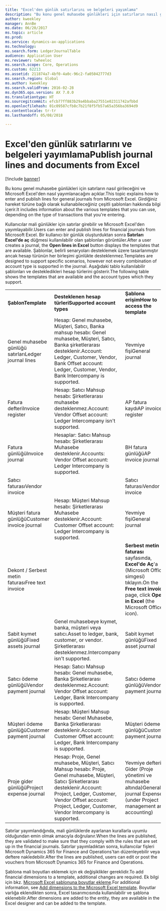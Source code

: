 ```yaml
---
title: "Excel'den günlük satırlarını ve belgeleri yayımlama"
description: "Bu konu genel muhasebe günlükleri için satırların nasıl girileceğini ve Microsoft Excel'den nasıl yayımlanacağını açıklar. Girdiğiniz hareket türüne bağlı olarak kullanabileceğiniz çeşitli şablonları hakkında bilgi içerir."
author: kweekley
manager: AnnBe
ms.date: 06/20/2017
ms.topic: article
ms.prod: 
ms.service: dynamics-ax-applications
ms.technology: 
ms.search.form: LedgerJournalTable
audience: Application User
ms.reviewer: twheeloc
ms.search.scope: Core, Operations
ms.custom: 62213
ms.assetid: 211874a7-4bf0-4a0c-96c2-fa05042777d3
ms.search.region: Global
ms.author: kweekley
ms.search.validFrom: 2016-02-28
ms.dyn365.ops.version: AX 7.0.0
ms.translationtype: HT
ms.sourcegitcommit: efcb77ff883b29a4bbaba27551e02311742afbbd
ms.openlocfilehash: 01c09587cfb8c7b21f8f5fb57a65a356ba3694d9
ms.contentlocale: tr-tr
ms.lasthandoff: 05/08/2018

---
```


# <a name="publish-journal-lines-and-documents-from-excel"></a><span data-ttu-id="f666d-104">Excel'den günlük satırlarını ve belgeleri yayımlama</span><span class="sxs-lookup"><span data-stu-id="f666d-104">Publish journal lines and documents from Excel</span></span>

[!include [banner](../includes/banner.md)]

<span data-ttu-id="f666d-105">Bu konu genel muhasebe günlükleri için satırların nasıl girileceğini ve Microsoft Excel'den nasıl yayımlanacağını açıklar.</span><span class="sxs-lookup"><span data-stu-id="f666d-105">This topic explains how to enter and publish lines for general journals from Microsoft Excel.</span></span> <span data-ttu-id="f666d-106">Girdiğiniz hareket türüne bağlı olarak kullanabileceğiniz çeşitli şablonları hakkında bilgi içerir.</span><span class="sxs-lookup"><span data-stu-id="f666d-106">It includes information about the various templates that you can use, depending on the type of transactions that you're entering.</span></span>

<span data-ttu-id="f666d-107">Kullanıcılar mali günlükler için satırlar girebilir ve Microsoft Excel'den yayımlayabilir.</span><span class="sxs-lookup"><span data-stu-id="f666d-107">Users can enter and publish lines for financial journals from Microsoft Excel.</span></span> <span data-ttu-id="f666d-108">Bir kullanıcı bir günlük oluşturduktan sonra **Satırları Excel'de aç** düğmesi kullanılabilir olan şablonları görüntüler.</span><span class="sxs-lookup"><span data-stu-id="f666d-108">After a user creates a journal, the **Open lines in Excel** button displays the templates that are available.</span></span> <span data-ttu-id="f666d-109">Şablonlar, belirli senaryoları desteklemek üzere tasarlanmıştır ancak hesap türünün her birleşimi günlükte desteklenmez.</span><span class="sxs-lookup"><span data-stu-id="f666d-109">Templates are designed to support specific scenarios, however not every combination of account type is supported in the journal.</span></span> <span data-ttu-id="f666d-110">Aşağıdaki tablo kullanılabilir şablonları ve destekledikleri hesap türlerini gösterir.</span><span class="sxs-lookup"><span data-stu-id="f666d-110">The following table shows the templates that are available and the account types which they support.</span></span>

|                          |                                                                                                                         |                                                                                         |
|--------------------------|-------------------------------------------------------------------------------------------------------------------------|-----------------------------------------------------------------------------------------|
| <span data-ttu-id="f666d-111">**Şablon**</span><span class="sxs-lookup"><span data-stu-id="f666d-111">**Template**</span></span>             | <span data-ttu-id="f666d-112">**Desteklenen hesap türleri**</span><span class="sxs-lookup"><span data-stu-id="f666d-112">**Supported account types**</span></span>                                                                                             | <span data-ttu-id="f666d-113">**Şablona erişim**</span><span class="sxs-lookup"><span data-stu-id="f666d-113">**How to access the template**</span></span>                                                          |
| <span data-ttu-id="f666d-114">Genel muhasebe günlüğü satırları</span><span class="sxs-lookup"><span data-stu-id="f666d-114">Ledger journal lines</span></span>     | <span data-ttu-id="f666d-115">Hesap: Genel muhasebe, Müşteri, Satıcı, Banka mahsup hesabı: Genel muhasebe, Müşteri, Satıcı, Banka şirketlerarası desteklenir.</span><span class="sxs-lookup"><span data-stu-id="f666d-115">Account: Ledger, Customer, Vendor, Bank Offset account: Ledger, Customer, Vendor, Bank Intercompany is supported.</span></span>       | <span data-ttu-id="f666d-116">Yevmiye fişi</span><span class="sxs-lookup"><span data-stu-id="f666d-116">General journal</span></span>                                                                         |
| <span data-ttu-id="f666d-117">Fatura defteri</span><span class="sxs-lookup"><span data-stu-id="f666d-117">Invoice register</span></span>         | <span data-ttu-id="f666d-118">Hesap: Satıcı Mahsup hesabı: Şirketlerarası muhasebe desteklenmez.</span><span class="sxs-lookup"><span data-stu-id="f666d-118">Account: Vendor Offset account: Ledger Intercompany isn't supported.</span></span>                                                    | <span data-ttu-id="f666d-119">AP fatura kaydı</span><span class="sxs-lookup"><span data-stu-id="f666d-119">AP invoice register</span></span>                                                                     |
| <span data-ttu-id="f666d-120">Fatura günlüğü</span><span class="sxs-lookup"><span data-stu-id="f666d-120">Invoice journal</span></span>          | <span data-ttu-id="f666d-121">Hesaplar: Satıcı Mahsup hesabı: Şirketlerarası Muhasebe desteklenir.</span><span class="sxs-lookup"><span data-stu-id="f666d-121">Accounts: Vendor Offset account: Ledger Intercompany is supported.</span></span>                                                      | <span data-ttu-id="f666d-122">BH fatura günlüğü</span><span class="sxs-lookup"><span data-stu-id="f666d-122">AP invoice journal</span></span>                                                                      |
| <span data-ttu-id="f666d-123">Satıcı faturası</span><span class="sxs-lookup"><span data-stu-id="f666d-123">Vendor invoice</span></span>           |                                                                                                                         | <span data-ttu-id="f666d-124">Satıcı faturası</span><span class="sxs-lookup"><span data-stu-id="f666d-124">Vendor invoice</span></span>                                                                          |
| <span data-ttu-id="f666d-125">Müşteri fatura günlüğü</span><span class="sxs-lookup"><span data-stu-id="f666d-125">Customer invoice journal</span></span> | <span data-ttu-id="f666d-126">Hesap: Müşteri Mahsup hesabı: Şirketlerarası Muhasebe desteklenir.</span><span class="sxs-lookup"><span data-stu-id="f666d-126">Account: Customer Offset account: Ledger Intercompany is supported.</span></span>                                                     | <span data-ttu-id="f666d-127">Yevmiye fişi</span><span class="sxs-lookup"><span data-stu-id="f666d-127">General journal</span></span>                                                                         |
| <span data-ttu-id="f666d-128">Dekont / Serbest metin faturası</span><span class="sxs-lookup"><span data-stu-id="f666d-128">Free text invoice</span></span>        |                                                                                                                         | <span data-ttu-id="f666d-129">**Serbest metin faturası** sayfasında, **Excel'de Aç**'a (Microsoft Office simgesi) tıklayın.</span><span class="sxs-lookup"><span data-stu-id="f666d-129">On the **Free text invoice** page, click **Open in Excel** (the Microsoft Office icon).</span></span> |
| <span data-ttu-id="f666d-130">Sabit kıymet günlüğü</span><span class="sxs-lookup"><span data-stu-id="f666d-130">Fixed assets journal</span></span>     | <span data-ttu-id="f666d-131">Genel muhasebeye kıymet, banka, müşteri veya satıcı.</span><span class="sxs-lookup"><span data-stu-id="f666d-131">Asset to ledger, bank, customer, or vendor.</span></span> <span data-ttu-id="f666d-132">Şirketlerarası desteklenmez.</span><span class="sxs-lookup"><span data-stu-id="f666d-132">Intercompany isn't supported.</span></span>                                               | <span data-ttu-id="f666d-133">Sabit kıymet günlüğü</span><span class="sxs-lookup"><span data-stu-id="f666d-133">Fixed asset journal</span></span>                                                                     |
| <span data-ttu-id="f666d-134">Satıcı ödeme günlüğü</span><span class="sxs-lookup"><span data-stu-id="f666d-134">Vendor payment journal</span></span>   | <span data-ttu-id="f666d-135">Hesap: Satıcı Mahsup hesabı: Genel muhasebe, Banka Şirketlerarası desteklenmez.</span><span class="sxs-lookup"><span data-stu-id="f666d-135">Account: Vendor Offset account: Ledger, Bank Intercompany is supported.</span></span>                                                 | <span data-ttu-id="f666d-136">Satıcı ödeme günlüğü</span><span class="sxs-lookup"><span data-stu-id="f666d-136">Vendor payment journal</span></span>                                                                  |
| <span data-ttu-id="f666d-137">Müşteri ödeme günlüğü</span><span class="sxs-lookup"><span data-stu-id="f666d-137">Customer payment journal</span></span> | <span data-ttu-id="f666d-138">Hesap: Müşteri Mahsup hesabı: Genel Muhasebe, Banka Şirketlerarası desteklenir.</span><span class="sxs-lookup"><span data-stu-id="f666d-138">Account: Customer Offset account: Ledger, Bank Intercompany is supported.</span></span>                                               | <span data-ttu-id="f666d-139">Müşteri ödeme günlüğü</span><span class="sxs-lookup"><span data-stu-id="f666d-139">Customer payment journal</span></span>                                                                |
| <span data-ttu-id="f666d-140">Proje gider günlüğü</span><span class="sxs-lookup"><span data-stu-id="f666d-140">Project expense journal</span></span>  | <span data-ttu-id="f666d-141">Hesap: Proje, Genel muhasebe, Müşteri, Satıcı Mahsup hesabı: Proje, Genel muhasebe, Müşteri, Satıcı Şirketlerarası desteklenir.</span><span class="sxs-lookup"><span data-stu-id="f666d-141">Account: Project, Ledger, Customer, Vendor Offset account: Project, Ledger, Customer, Vendor Intercompany is supported.</span></span> | <span data-ttu-id="f666d-142">Yevmiye defteri Gider (Proje yönetimi ve muhasebe altında)</span><span class="sxs-lookup"><span data-stu-id="f666d-142">General journal Expense (under Project management and accounting)</span></span>                       |

<span data-ttu-id="f666d-143">Satırlar yayımlandığında, mali günlüklerde ayarlanan kurallarla uyumlu olduğundan emin olmak amacıyla doğrulanır.</span><span class="sxs-lookup"><span data-stu-id="f666d-143">When the lines are published, they are validated to make sure that they comply with the rules that are set up in the financial journals.</span></span> <span data-ttu-id="f666d-144">Satırlar yayımladıktan sonra, kullanıcılar fişleri Microsoft Dynamics 365 for Finance and Operations'tan düzenleyebilir veya deftere nakledebilir.</span><span class="sxs-lookup"><span data-stu-id="f666d-144">After the lines are published, users can edit or post the vouchers from Microsoft Dynamics 365 for Finance and Operations.</span></span> 

<span data-ttu-id="f666d-145">Şablona mali boyutları eklemek için ek değişiklikler gereklidir.</span><span class="sxs-lookup"><span data-stu-id="f666d-145">To add financial dimensions to a template, additional changes are required.</span></span> <span data-ttu-id="f666d-146">Ek bilgi için bkz. [Microsoft Excel şablonuna boyutlar ekleme](../../dev-itpro/financial/add-dimensions-excel-templates.md).</span><span class="sxs-lookup"><span data-stu-id="f666d-146">For additional information, see [Add dimensions to the Microsoft Excel template](../../dev-itpro/financial/add-dimensions-excel-templates.md).</span></span> <span data-ttu-id="f666d-147">Boyutlar varlığa eklendikten sonra, Excel tasarımcısında kullanılabilir ve şablona eklenebilir.</span><span class="sxs-lookup"><span data-stu-id="f666d-147">After dimensions are added to the entity, they are available in the Excel designer and can be added to the template.</span></span>






